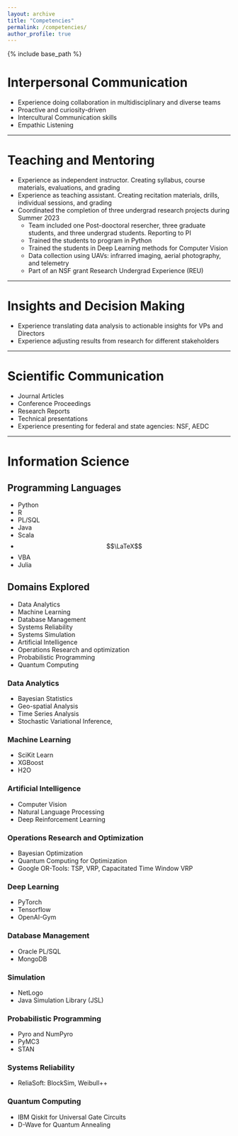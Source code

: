 ```yaml
---
layout: archive
title: "Competencies"
permalink: /competencies/
author_profile: true
---
```


{% include base_path %}
<!--
{% for post in site.education reversed %}
  {% include archive-single.html %}
{% endfor %} -->

# Interpersonal Communication
- Experience doing collaboration in multidisciplinary and diverse teams
- Proactive and curiosity-driven
- Intercultural Communication skills
- Empathic Listening
------

# Teaching and Mentoring
- Experience as independent instructor. Creating syllabus, course materials, evaluations, and grading
- Experience as teaching assistant. Creating recitation materials, drills, individual sessions, and grading
- Coordinated the completion of three undergrad research projects during Summer 2023
	- Team included one Post-dooctoral resercher, three graduate students, and three undergrad students. Reporting to PI
	- Trained the students to program in Python
	- Trained the students in Deep Learning methods for Computer Vision 
	- Data collection using UAVs: infrarred imaging, aerial photography, and telemetry
	- Part of an NSF grant Research Undergrad Experience (REU)
------
# Insights and Decision Making
- Experience translating data analysis to actionable insights for VPs and Directors
- Experience adjusting results from research for different stakeholders
------

# Scientific Communication
- Journal Articles
- Conference Proceedings
- Research Reports
- Technical presentations
- Experience presenting for federal and state agencies: NSF, AEDC
------

# Information Science

## Programming Languages
- Python
- R
- PL/SQL
- Java
- Scala
- $$\LaTeX$$
- VBA
- Julia

## Domains Explored
- Data Analytics
- Machine Learning
- Database Management
- Systems Reliability
- Systems Simulation
- Artificial Intelligence
- Operations Research and optimization
- Probabilistic Programming
- Quantum Computing

### Data Analytics
- Bayesian Statistics
- Geo-spatial Analysis
- Time Series Analysis
- Stochastic Variational Inference,

### Machine Learning
- SciKit Learn
- XGBoost
- H2O

### Artificial Intelligence
- Computer Vision
- Natural Language Processing
- Deep Reinforcement Learning 

### Operations Research and Optimization
- Bayesian Optimization 
- Quantum Computing for
Optimization
- Google OR-Tools: TSP, VRP, Capacitated Time Window VRP

### Deep Learning
- PyTorch
- Tensorflow
- OpenAI-Gym
 
### Database Management
- Oracle PL/SQL
- MongoDB

### Simulation
- NetLogo
- Java Simulation Library (JSL)

### Probabilistic Programming
- Pyro and NumPyro
- PyMC3
- STAN

### Systems Reliability
- ReliaSoft: BlockSim, Weibull++

### Quantum Computing
- IBM Qiskit for Universal Gate Circuits
- D-Wave for Quantum Annealing

